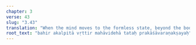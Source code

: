 ```yaml
---
chapter: 3
verse: 43
slug: "3.43"
translation: "When the mind moves to the formless state, beyond the body, the covering of the light [of the citta] is weakened."
root_text: "bahir akalpitā vṛttir mahāvidehā tataḥ prakāśāvaraṇakṣayaḥ"
---
```



